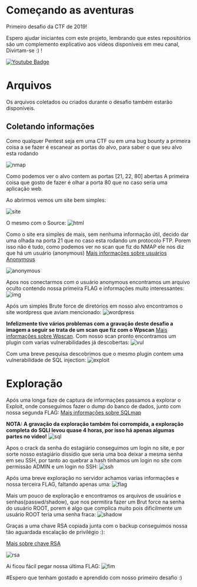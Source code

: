 # Começando as aventuras

Primeiro desafio da CTF de 2019!

Espero ajudar iniciantes com este projeto, lembrando que estes repositórios são um complemento explicativo aos vídeos disponíveis em meu canal, Divirtam-se :) !

[![Youtube Badge](https://img.shields.io/badge/-Youtube-red)](https://www.youtube.com/channel/UC9tSm6hsH2c5atpEObIaD8Q)

# Arquivos

Os arquivos coletados ou criados durante o desafio também estarão disponíveis.

## Coletando informações
Como qualquer Pentest seja em uma CTF ou em uma bug bounty a primeira coisa a se fazer é escanear as portas do alvo, para saber o que seu alvo esta rodando

![nmap](https://github.com/kevinLyon/CTF-Solyd_2019/blob/main/Come%C3%A7ando-suas-Aventuras/Imagens/nmap.jpg)

Como podemos ver o alvo contem as portas [21, 22, 80] abertas
A primeira coisa que gosto de fazer é olhar a porta 80 que no caso seria uma aplicação web.

Ao abrirmos vemos um site bem simples:

![site](Imagens/olhando_site.jpg)

O mesmo com o Source:
![html](Imagens/html.jpg)

Como o site era simples de mais, sem nenhuma informação útil, decido dar uma olhada na porta 21 que no caso esta rodando um protocolo FTP.
Porem isso não é tudo, como podemos ver no scan que fiz do NMAP ele nos diz que há um usuário (anonymous) 
[Mais informações sobre usuários Anonymous](http://penta2.ufrgs.br/Roseclea/anonymous.html)

![anonymous](Imagens/anonymous.jpg)

Apos nos conectarmos com o usuário anonymous encontramos um arquivo oculto contendo nossa primeira FLAG e informações muito interessantes:
![img](Imagens/pluginn.jpg)

Após um simples Brute force de diretórios em nosso alvo encontramos o site wordpress que aviam mencionado:
![wordpress](Imagens/wordpress.jpg)

__Infelizmente tive vários problemas com a gravação deste desafio a imagem a seguir se trata de um scan que fiz com o Wpscan__ [Mais informações sobre Wpscan](https://wpscan.com/wordpress-security-scanner).
 Com nosso scan pronto encontramos um plugin com varias vulnerabilidades já descobertas:
![vul](Imagens/vul.jpg)

Com uma breve pesquisa descobrimos que o mesmo plugin contem uma vulnerabilidade de SQL injection:
![exploit](Imagens/exploit.jpg)

# Exploração

Após uma longa faze de captura de informações passamos a explorar o Exploit, onde conseguimos fazer o dump do banco de dados, junto com nossa segunda FLAG:
[Mais informações sobre SQLmap](http://sqlmap.org/)

__NOTA: A gravação da exploração também foi corrompida, a exploração completa do SQLI levou quase 4 horas, por isso há apenas algumas partes no video!__
![sql](Imagens/sql.jpg)

Apos o crack da senha do estagiário conseguimos um login no site, e por sorte nosso estagiário dissídio que seria uma boa deixar a mesma senha em seu SSH, por tanto ao quebrar a hash tínhamos um login no site com permissão ADMIN e um login no SSH:
![ssh](Imagens/SSH.jpg)

Após uma breve exploração no servidor achamos varias informações e nossa terceira FLAG, faltando apenas uma:
![flag](Imagens/flag.jpg)

Mais um pouco de exploração e encontramos os arquivos de usuários e senhas(passwd/shadow),
que nos permitira fazer um Brut force na senha do usuário ROOT, porem é algo que complica muito pois dificilmente um usuário ROOT teria uma senha fraca:
![shadow](Imagens/shadow.jpg)

Graças a uma chave RSA copiada junta com o backup conseguimos nossa tão aguardada escalação de privilégio :):

[Mais sobre chave RSA](https://cloud.ibm.com/docs/ssh-keys?topic=ssh-keys-generating-and-using-ssh-keys-for-remote-host-authentication&locale=pt-BR)

![rsa](Imagens/rsa.jpg)

Ai ficou fácil pegar nossa última FLAG:
![fim](Imagens/fim.jpg)

#Espero que tenham gostado e aprendido com nosso primeiro desafio :)
